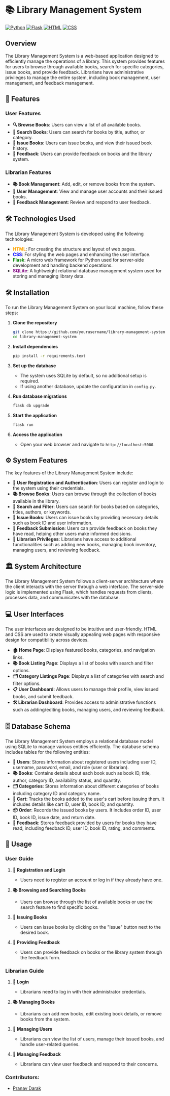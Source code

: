 # 📚 Library Management System

[![Python](https://img.shields.io/badge/Python-3.9-blue.svg)](https://www.python.org/)
[![Flask](https://img.shields.io/badge/Flask-2.0.2-green.svg)](https://flask.palletsprojects.com/)
[![HTML](https://img.shields.io/badge/HTML-5-orange.svg)](https://developer.mozilla.org/en-US/docs/Web/Guide/HTML/HTML5)
[![CSS](https://img.shields.io/badge/CSS-3-blue.svg)](https://developer.mozilla.org/en-US/docs/Web/CSS)

## Overview

The Library Management System is a web-based application designed to efficiently manage the operations of a library. This system provides features for users to browse through available books, search for specific categories, issue books, and provide feedback. Librarians have administrative privileges to manage the entire system, including book management, user management, and feedback management.

## 🌟 Features

### User Features
- **🔍 Browse Books**: Users can view a list of all available books.
- **🔎 Search Books**: Users can search for books by title, author, or category.
- **📖 Issue Books**: Users can issue books, and view their issued book history.
- **📝 Feedback**: Users can provide feedback on books and the library system.

### Librarian Features
- **📚 Book Management**: Add, edit, or remove books from the system.
- **👥 User Management**: View and manage user accounts and their issued books.
- **📩 Feedback Management**: Review and respond to user feedback.

## 🛠️ Technologies Used

The Library Management System is developed using the following technologies:

- <span style="color:orange;">**HTML**</span>: For creating the structure and layout of web pages.
- <span style="color:blue;">**CSS**</span>: For styling the web pages and enhancing the user interface.
- <span style="color:green;">**Flask**</span>: A micro web framework for Python used for server-side development and handling backend operations.
- <span style="color:purple;">**SQLite**</span>: A lightweight relational database management system used for storing and managing library data.

## 🛠️ Installation

To run the Library Management System on your local machine, follow these steps:

1. **Clone the repository**
    ```bash
    git clone https://github.com/yourusername/library-management-system.git
    cd library-management-system
    ```

2. **Install dependencies**
    ```bash
    pip install -r requirements.text
    ```

3. **Set up the database**
    - The system uses SQLite by default, so no additional setup is required.
    - If using another database, update the configuration in `config.py`.

4. **Run database migrations**
    ```bash
    flask db upgrade
    ```

5. **Start the application**
    ```bash
    flask run
    ```

6. **Access the application**
    - Open your web browser and navigate to `http://localhost:5000`.

## ⚙️ System Features

The key features of the Library Management System include:

- **👤 User Registration and Authentication**: Users can register and login to the system using their credentials.
- **📚 Browse Books**: Users can browse through the collection of books available in the library.
- **🔎 Search and Filter**: Users can search for books based on categories, titles, authors, or keywords.
- **📖 Issue Books**: Users can issue books by providing necessary details such as book ID and user information.
- **📝 Feedback Submission**: Users can provide feedback on books they have read, helping other users make informed decisions.
- **🔧 Librarian Privileges**: Librarians have access to additional functionalities such as adding new books, managing book inventory, managing users, and reviewing feedback.

## 🏛️ System Architecture

The Library Management System follows a client-server architecture where the client interacts with the server through a web interface. The server-side logic is implemented using Flask, which handles requests from clients, processes data, and communicates with the database.

## 💻 User Interfaces

The user interfaces are designed to be intuitive and user-friendly. HTML and CSS are used to create visually appealing web pages with responsive design for compatibility across devices.

- **🏠 Home Page**: Displays featured books, categories, and navigation links.
- **📚 Book Listing Page**: Displays a list of books with search and filter options.
- **🗂️ Category Listings Page**: Displays a list of categories with search and filter options.
- **📋 User Dashboard**: Allows users to manage their profile, view issued books, and submit feedback.
- **🛠️ Librarian Dashboard**: Provides access to administrative functions such as adding/editing books, managing users, and reviewing feedback.

## 🗄️ Database Schema

The Library Management System employs a relational database model using SQLite to manage various entities efficiently. The database schema includes tables for the following entities:

- **👥 Users**: Stores information about registered users including user ID, username, password, email, and role (user or librarian).
- **📚 Books**: Contains details about each book such as book ID, title, author, category ID, availability status, and quantity.
- **🗂️ Categories**: Stores information about different categories of books including category ID and category name.
- **🛒 Cart**: Tracks the books added to the user's cart before issuing them. It includes details like cart ID, user ID, book ID, and quantity.
- **📦 Order**: Records the issued books by users. It includes order ID, user ID, book ID, issue date, and return date.
- **📝 Feedback**: Stores feedback provided by users for books they have read, including feedback ID, user ID, book ID, rating, and comments.

## 📖 Usage

### User Guide

1. **🔐 Registration and Login**
   - Users need to register an account or log in if they already have one.
   
2. **📚 Browsing and Searching Books**
   - Users can browse through the list of available books or use the search feature to find specific books.
   
3. **📖 Issuing Books**
   - Users can issue books by clicking on the "Issue" button next to the desired book.

4. **📝 Providing Feedback**
   - Users can provide feedback on books or the library system through the feedback form.

### Librarian Guide

1. **🔐 Login**
   - Librarians need to log in with their administrator credentials.

2. **📚 Managing Books**
   - Librarians can add new books, edit existing book details, or remove books from the system.

3. **👥 Managing Users**
   - Librarians can view the list of users, manage their issued books, and handle user-related queries.

4. **📩 Managing Feedback**
   - Librarians can view user feedback and respond to their concerns.

### Contributors:

- [Pranav Darak](https://github.com/pranavdarak)
